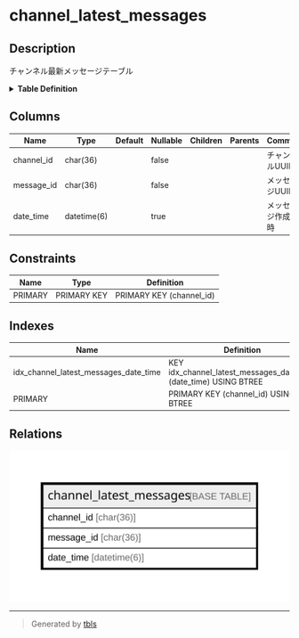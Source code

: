 # channel_latest_messages

## Description

チャンネル最新メッセージテーブル

<details>
<summary><strong>Table Definition</strong></summary>

```sql
CREATE TABLE `channel_latest_messages` (
  `channel_id` char(36) NOT NULL,
  `message_id` char(36) NOT NULL,
  `date_time` datetime(6) DEFAULT NULL,
  PRIMARY KEY (`channel_id`),
  KEY `idx_channel_latest_messages_date_time` (`date_time`)
) ENGINE=InnoDB DEFAULT CHARSET=utf8mb4
```

</details>

## Columns

| Name | Type | Default | Nullable | Children | Parents | Comment |
| ---- | ---- | ------- | -------- | -------- | ------- | ------- |
| channel_id | char(36) |  | false |  |  | チャンネルUUID |
| message_id | char(36) |  | false |  |  | メッセージUUID |
| date_time | datetime(6) |  | true |  |  | メッセージ作成日時 |

## Constraints

| Name | Type | Definition |
| ---- | ---- | ---------- |
| PRIMARY | PRIMARY KEY | PRIMARY KEY (channel_id) |

## Indexes

| Name | Definition |
| ---- | ---------- |
| idx_channel_latest_messages_date_time | KEY idx_channel_latest_messages_date_time (date_time) USING BTREE |
| PRIMARY | PRIMARY KEY (channel_id) USING BTREE |

## Relations

![er](channel_latest_messages.svg)

---

> Generated by [tbls](https://github.com/k1LoW/tbls)
